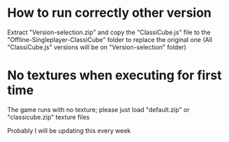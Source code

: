 # How to run correctly other version

Extract "Version-selection.zip" and copy the "ClassiCube.js" file to the "Offline-Singleplayer-ClassiCube" folder to replace the original one (All "ClassiCube.js" versions will be on "Version-selection" folder)

# No textures when executing for first time

The game runs with no texture; please just load "default.zip" or "classicube.zip" texture files

Probably I will be updating this every  week
